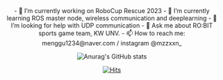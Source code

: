 <div align="center">
  - 🔭 I’m currently working on RoboCup Rescue 2023
  - 🌱 I’m currently learning ROS master node, wireless communication and deeplearning
  - 🤔 I’m looking for help with UDP communication
  - 💬 Ask me about RO:BIT sports game team, KW UNV.
  - 📫 How to reach me: menggu1234@naver.com / instagram @mzzxxn_


![Anurag's GitHub stats](https://github-readme-stats.vercel.app/api?username=mjlee111&show_icons=true&theme=radical)


[![Hits](https://hits.seeyoufarm.com/api/count/incr/badge.svg?url=https%3A%2F%2Fgithub.com%2Fmjlee111%2Fhit-counter&count_bg=%23000000&title_bg=%23555555&icon=&icon_color=%23E7E7E7&title=hits&edge_flat=false)](https://hits.seeyoufarm.com)
  
</div>


